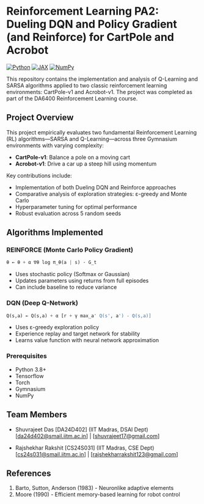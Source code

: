 # Reinforcement Learning PA2: Dueling DQN and Policy Gradient (and Reinforce) for CartPole and Acrobot

[![Python](https://img.shields.io/badge/Python-3.8%2B-blue)](https://www.python.org/)
[![JAX](https://img.shields.io/badge/JAX-0.4.1-orange)](https://github.com/google/jax)
[![NumPy](https://img.shields.io/badge/NumPy-1.22.0-blue)](https://numpy.org/)

This repository contains the implementation and analysis of Q-Learning and SARSA algorithms applied to two classic reinforcement learning environments: CartPole-v1 and Acrobot-v1. The project was completed as part of the DA6400 Reinforcement Learning course.

## Project Overview
This project empirically evaluates two fundamental Reinforcement Learning (RL) algorithms—SARSA and Q-Learning—across three Gymnasium environments with varying complexity:
- **CartPole-v1**: Balance a pole on a moving cart
- **Acrobot-v1**: Drive a car up a steep hill using momentum

Key contributions include:
- Implementation of both Dueling DQN and Reinforce approaches
- Comparative analysis of exploration strategies: ε-greedy and Monte Carlo
- Hyperparameter tuning for optimal performance
- Robust evaluation across 5 random seeds

## Algorithms Implemented

### REINFORCE (Monte Carlo Policy Gradient)
```python
θ ← θ + α ∇θ log π_θ(a | s) · G_t
```
- Uses stochastic policy (Softmax or Gaussian)  
- Updates parameters using returns from full episodes  
- Can include baseline to reduce variance  

### DQN (Deep Q-Network)
```python
Q(s,a) ← Q(s,a) + α [r + γ max_a' Q(s', a') - Q(s,a)]
```
- Uses ε-greedy exploration policy  
- Experience replay and target network for stability  
- Learns value function with neural network approximation  


### Prerequisites
- Python 3.8+
- Tensorflow
- Torch
- Gymnasium
- NumPy

## Team Members
- Shuvrajeet Das [DA24D402] (IIT Madras, DSAI Dept)  
  [da24d402@smail.iitm.ac.in] | [shuvrajeet17@gmail.com]

- Rajshekhar Rakshit [CS24S031]  (IIT Madras, CSE Dept)  
  [cs24s031@smail.iitm.ac.in] | [rajshekharrakshit123@gmail.com]

## References
1. Barto, Sutton, Anderson (1983) - Neuronlike adaptive elements
2. Moore (1990) - Efficient memory-based learning for robot control
